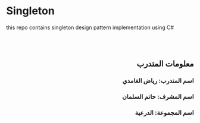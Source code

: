 # Singleton
this repo contains singleton design pattern implementation using C#




<br/> 
<div dir="rtl" >
  
<br/>
  
##  معلومات المتدرب
###  اسم المتدرب:  رياض الغامدي
### اسم المشرف:  حاتم السلمان
### اسم المجموعة:  الدرعية

</div>
